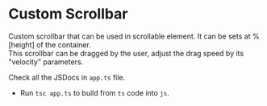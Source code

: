 # Custom Scrollbar

Custom scrollbar that can be used in scrollable element. It can be sets at %[height] of the container. <br />
This scrollbar can be dragged by the user, adjust the drag speed by its "velocity" parameters.

Check all the JSDocs in `app.ts` file.

- Run `tsc app.ts` to build from `ts` code into `js`.
